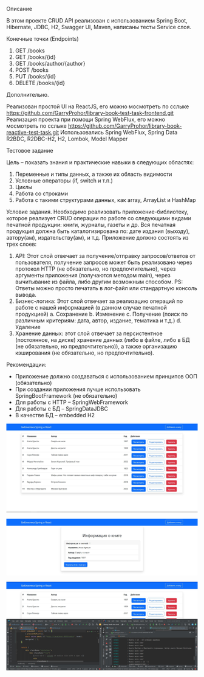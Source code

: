 Описание

В этом проекте CRUD API реализован с использованием Spring Boot, Hibernate, JDBC, H2, Swagger UI, Maven, написаны тесты Service слоя.

Конечные точки (Endpoints)
1. GET /books
2. GET /books/{id}
3. GET /books/author/{author}
4. POST /books
5. PUT /books/{id}
5. DELETE /books/{id}

Дополнительно. 

Реализован простой UI на ReactJS, его можно мосмотреть по сслыке https://github.com/GarryProhor/library-book-test-task-frontend.git
Реализация проекта при помощи Spring WebFlux, его можно мосмотреть по сслыке https://github.com/GarryProhor/library-book-reactive-test-task.git
Использовались Spring WebFlux, Spring Data R2BDC, R2DBC-H2, H2, Lombok, Model Mapper

Тестовое задание

Цель – показать знания и практические навыки в следующих областях:
1. Переменные и типы данных, а также их область видимости
2. Условные операторы (if, switch и т.п.)
3. Циклы
4. Работа со строками
5. Работа с такими структурами данных, как array, ArrayList и HashMap

Условие задания.
Необходимо реализовать приложение-библиотеку, которое реализует CRUD операции по работе
со следующими видами печатной продукции: книги, журналы, газеты и др.
Вся печатная продукция должна быть каталогизирована по: дате издания (выходу), автору(ам),
издательству(ам), и т.д.
Приложение должно состоять из трех слоев:
1. API: Этот слой отвечает за получение/отправку запросов/ответов от пользователя,
получение запросов может быть реализовано через протокол HTTP (не обязательно, но
предпочтительно), через аргументы приложения (получаются методом main), через
вычитывание из файла, либо другим возможным способом.
PS: Ответы можно просто печатать в лог-файл или стандартную консоль вывода.
2. Бизнес-логика: Этот слой отвечает за реализацию операций по работе с нашей
информацией (в данном случае печатной продукцией)
a. Сохранение
b. Изменение
c. Получение (поиск по различным критериям: дата, автор, издание, тематика и т.д.)
d. Удаление
3. Хранение данных: этот слой отвечает за персистентное (постоянное, на диске) хранение
данных (либо в файле, либо в БД (не обязательно, но предпочтительно)), а также
организацию кэширования (не обязательно, но предпочтительно).

Рекомендации:

 - Приложение должно создаваться с использованием принципов ООП (обязательно)
 - При создании приложения лучше использовать SpringBootFramework (не обязательно)
 - Для работы с HTTP – SpringWebFramework
 - Для работы с БД – SpringDataJDBC
 - В качестве БД – embedded H2


![](https://github.com/GarryProhor/library-book-test-task-frontend/blob/main/src/assets/2.JPG)

![](https://github.com/GarryProhor/library-book-test-task-frontend/blob/main/src/assets/3.JPG)

![](https://github.com/GarryProhor/library-book-test-task-frontend/blob/main/src/assets/1.JPG)

